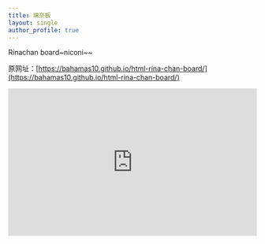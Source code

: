 ```yaml
---
title: 璃奈板
layout: single
author_profile: true
---
```


Rinachan board~niconi~~

原网址：[https://bahamas10.github.io/html-rina-chan-board/](https://bahamas10.github.io/html-rina-chan-board/)
<iframe src="https://bahamas10.github.io/html-rina-chan-board/" width="100%" height="300" style="border:none;">
